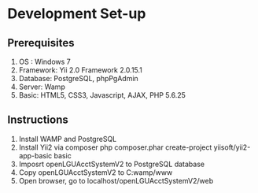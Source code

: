 # Development Set-up
## Prerequisites

1. OS : Windows 7
2. Framework: Yii 2.0 Framework 2.0.15.1
3. Database: PostgreSQL, phpPgAdmin
4. Server: Wamp
5. Basic: HTML5, CSS3, Javascript, AJAX, PHP 5.6.25

## Instructions
1. Install WAMP and PostgreSQL
2. Install Yii2 via composer
	php composer.phar create-project yiisoft/yii2-app-basic basic
3. Imposrt openLGUAcctSystemV2 to PostgreSQL database
4. Copy openLGUAcctSystemV2 to C:wamp/www
5. Open browser, go to localhost/openLGUAcctSystemV2/web
